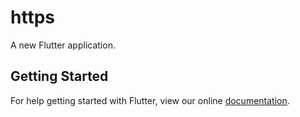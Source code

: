 # https

A new Flutter application.

## Getting Started

For help getting started with Flutter, view our online
[documentation](https://flutter.io/).
